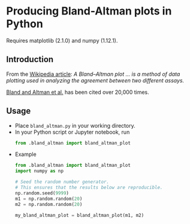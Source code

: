 # Producing Bland-Altman plots in Python
Requires matplotlib (2.1.0) and numpy (1.12.1).

## Introduction

From the [Wikipedia article](https://en.wikipedia.org/wiki/Bland%E2%80%93Altman_plot):
_A Bland–Altman plot ... is a method of data plotting used in analyzing the agreement between two different assays._

[Bland and Altman et al.](https://www-users.york.ac.uk/~mb55/meas/ba.pdf) has been cited over 20,000 times.

## Usage

- Place `bland_altman.py` in your working directory.
- In your Python script or Jupyter notebook, run
  ```python
  from .bland_altman import bland_altman_plot
  ```
- Example
  ```python
  from .bland_altman import bland_altman_plot
  import numpy as np

  # Seed the random number generator.
  # This ensures that the results below are reproducible.
  np.random.seed(9999)
  m1 = np.random.random(20)
  m2 = np.random.random(20)

  my_bland_altman_plot = bland_altman_plot(m1, m2)
  ```
